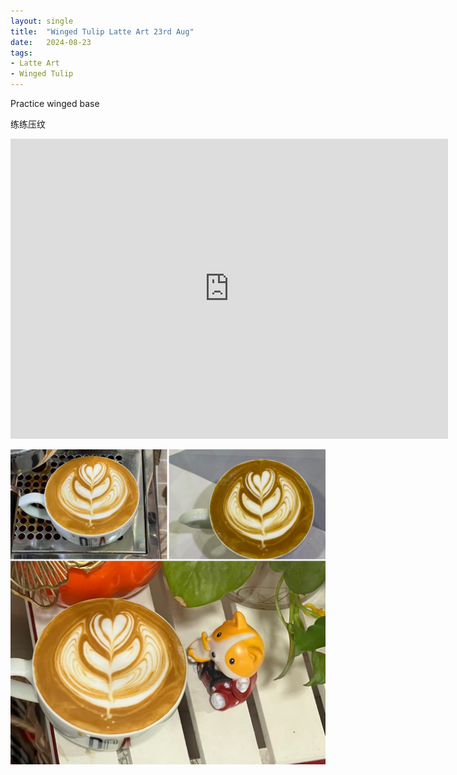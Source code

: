 ```yaml
---
layout: single
title:  "Winged Tulip Latte Art 23rd Aug"
date:   2024-08-23
tags:
- Latte Art
- Winged Tulip
---
```



Practice winged base

练练压纹



<div class="embed-container">
  <iframe
      src="https://www.youtube.com/embed/ZjxzzDv5QEM"
      width="700"
      height="480"
      frameborder="0"
      allowfullscreen="true">
  </iframe>
</div>


![](/assets/img/2024/08/23/5D2ACD54-B953-4B39-B70B-9C0FA57C9641.JPG)

